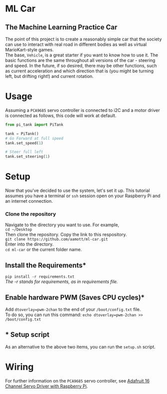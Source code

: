 # ML Car
## The Machine Learning Practice Car

The point of this project is to create a reasonably simple car that the society can use to interact with real road in different bodies as well as virtual MarioKart-style games.  
The base, `Vehicle`, is a great starter if you want to know how to use it. The basic functions are the same throughout all versions of the car - steering and speed. In the future, if so desired, there may be other functions, such as current acceleration and which direction that is (you might be turning left, but drifting right!) and current rotation. 

# Usage
Assuming a `PCA9685` servo controller is connected to i2C and a motor driver is connected as follows, this code will work at default.



``` py
from pi_tank import PiTank

tank = PiTank()
# Go Forward at full speed
tank.set_speed(1)

# Steer full left
tank.set_steering(1)
```

# Setup
Now that you've decided to use the system, let's set it up. This tutorial assumes you have a terminal or `ssh` session open on your Raspberry Pi and an internet connection.

### Clone the repository
Navigate to the directory you want to use. For example,  
`cd ~/Desktop`  
Then clone the repository. Copy the link to this respository.  
`git clone https://github.com/aamott/ml-car.git`  
Enter into the directory.  
`cd ml-car` or the current folder name.

## Install the Requirements*
`pip install -r requirements.txt`  
*The -r stands for requirements, as in requirements file.*

## Enable hardware PWM (Saves CPU cycles)*
Add `dtoverlay=pwm-2chan` to the end of your `/boot/config.txt` file.  
To do so, you can run this command: `echo dtoverlay=pwm-2chan >> /boot/config.txt`

## * Setup script
As an alternative to the above two items, you can run the `setup.sh` script. 

# Wiring
For further information on the `PCA9685` servo controller, see [Adafruit 16 Channel Servo Driver with Raspberry Pi](https://learn.adafruit.com/adafruit-16-channel-servo-driver-with-raspberry-pi).